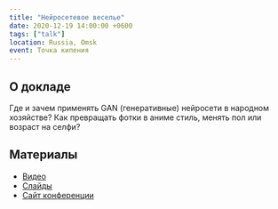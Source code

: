 ```yaml
---
title: "Нейросетевое веселье"
date: 2020-12-19 14:00:00 +0600
tags: ["talk"]
location: Russia, Omsk
event: Точка кипения
---
```


## О докладе

Где и зачем применять GAN (генеративные) нейросети в народном хозяйстве? Как превращать фотки в аниме стиль, менять пол или возраст на селфи?

## Материалы

- [Видео](https://www.youtube.com/watch?v=J-H8GmyWJ3Q&t=4212s)
- [Слайды](https://docs.google.com/presentation/d/e/2PACX-1vSJOxtMia7WnHXfuDPOa3745zf9Ujy1bCtX3X6snOd4mhdNl26jQgCwW43XpVxLf9QXCFLtXUf683mI/pub)
- [Сайт конференции](https://leader-id.ru/events/82652)
